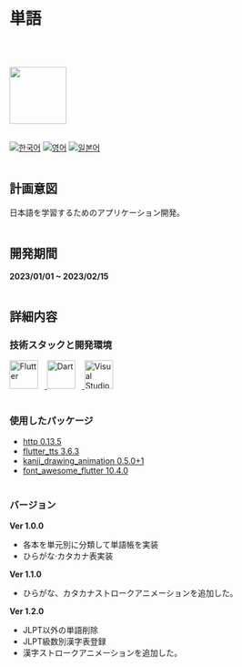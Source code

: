 # 単語
<br><br>

<img src="https://i.ibb.co/CPZbp2y/upscale-tango-removebg.png" width="100" height="100">
<br><br>


[![한국어](https://img.shields.io/badge/Language-Korean-blueviolet?style=for-the-badge)](README.md)&nbsp;[![영어](https://img.shields.io/badge/Language-English-blueviolet?style=for-the-badge)](README.en-US.md)&nbsp;[![일본어](https://img.shields.io/badge/Language-Japanese-blueviolet?style=for-the-badge)](README.ja-JP.md)
<br><br>


## 計画意図
日本語を学習するためのアプリケーション開発。
<br><br>

## 開発期間
**2023/01/01 ~ 2023/02/15**
<br><br>

## 詳細内容
### 技術スタックと開発環境
<a href="https://flutter.dev" target="_blank" rel="noreferrer">
<img src="https://www.vectorlogo.zone/logos/flutterio/flutterio-icon.svg"alt="Flutter" title="Flutter" width="50"/></a>&nbsp;&nbsp;&nbsp;<a href="https://dart.dev" target="_blank" rel="noreferrer">
<img src="https://www.vectorlogo.zone/logos/dartlang/dartlang-icon.svg"alt="Dart" title="Dart" width="50"/></a>&nbsp;&nbsp;&nbsp;<a href="https://dart.dev" target="_blank" rel="noreferrer">
<img src="https://cdn.jsdelivr.net/gh/devicons/devicon/icons/vscode/vscode-original.svg"alt="Visual Studio Code" title="Visual Studio Code" width="50"/></a>
<br><br>

### 使用したパッケージ
- [http 0.13.5](https://pub.dev/packages/http)
- [flutter_tts 3.6.3](https://pub.dev/packages/flutter_tts)
- [kanji_drawing_animation 0.5.0+1](https://pub.dev/packages/kanji_drawing_animation)
- [font_awesome_flutter 10.4.0](https://pub.dev/packages/font_awesome_flutter)
<br><br>

### バージョン
**Ver 1.0.0**
- 各本を単元別に分類して単語帳を実装
- ひらがな·カタカナ表実装

**Ver 1.1.0**
- ひらがな、カタカナストロークアニメーションを追加した。

**Ver 1.2.0**
- JLPT以外の単語削除
- JLPT級数別漢字表登録
- 漢字ストロークアニメーションを追加した。
<br><br>